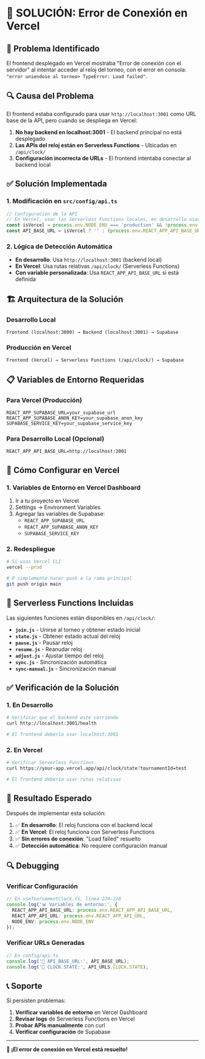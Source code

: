# 🔧 **SOLUCIÓN: Error de Conexión en Vercel**

## 🚨 **Problema Identificado**

El frontend desplegado en Vercel mostraba "Error de conexión con el servidor" al intentar acceder al reloj del torneo, con el error en consola: `"error uniendose al torneo> TypeError: Load failed"`.

## 🔍 **Causa del Problema**

El frontend estaba configurado para usar `http://localhost:3001` como URL base de la API, pero cuando se despliega en Vercel:

1. **No hay backend en localhost:3001** - El backend principal no está desplegado
2. **Las APIs del reloj están en Serverless Functions** - Ubicadas en `/api/clock/`
3. **Configuración incorrecta de URLs** - El frontend intentaba conectar al backend local

## ✅ **Solución Implementada**

### **1. Modificación en `src/config/api.ts`**

```typescript
// Configuración de la API
// En Vercel, usar las Serverless Functions locales, en desarrollo usar el backend
const isVercel = process.env.NODE_ENV === 'production' && !process.env.REACT_APP_API_BASE_URL;
const API_BASE_URL = isVercel ? '' : (process.env.REACT_APP_API_BASE_URL || 'http://localhost:3001');
```

### **2. Lógica de Detección Automática**

- **En desarrollo**: Usa `http://localhost:3001` (backend local)
- **En Vercel**: Usa rutas relativas `/api/clock/` (Serverless Functions)
- **Con variable personalizada**: Usa `REACT_APP_API_BASE_URL` si está definida

## 🏗️ **Arquitectura de la Solución**

### **Desarrollo Local**
```
Frontend (localhost:3000) → Backend (localhost:3001) → Supabase
```

### **Producción en Vercel**
```
Frontend (Vercel) → Serverless Functions (/api/clock/) → Supabase
```

## 📋 **Variables de Entorno Requeridas**

### **Para Vercel (Producción)**
```env
REACT_APP_SUPABASE_URL=your_supabase_url
REACT_APP_SUPABASE_ANON_KEY=your_supabase_anon_key
SUPABASE_SERVICE_KEY=your_supabase_service_key
```

### **Para Desarrollo Local (Opcional)**
```env
REACT_APP_API_BASE_URL=http://localhost:3001
```

## 🚀 **Cómo Configurar en Vercel**

### **1. Variables de Entorno en Vercel Dashboard**
1. Ir a tu proyecto en Vercel
2. Settings → Environment Variables
3. Agregar las variables de Supabase:
   - `REACT_APP_SUPABASE_URL`
   - `REACT_APP_SUPABASE_ANON_KEY`
   - `SUPABASE_SERVICE_KEY`

### **2. Redespliegue**
```bash
# Si usas Vercel CLI
vercel --prod

# O simplemente hacer push a la rama principal
git push origin main
```

## 🔧 **Serverless Functions Incluidas**

Las siguientes funciones están disponibles en `/api/clock/`:

- **`join.js`** - Unirse al torneo y obtener estado inicial
- **`state.js`** - Obtener estado actual del reloj
- **`pause.js`** - Pausar reloj
- **`resume.js`** - Reanudar reloj
- **`adjust.js`** - Ajustar tiempo del reloj
- **`sync.js`** - Sincronización automática
- **`sync-manual.js`** - Sincronización manual

## ✅ **Verificación de la Solución**

### **1. En Desarrollo**
```bash
# Verificar que el backend esté corriendo
curl http://localhost:3001/health

# El frontend debería usar localhost:3001
```

### **2. En Vercel**
```bash
# Verificar Serverless Functions
curl https://your-app.vercel.app/api/clock/state?tournamentId=test

# El frontend debería usar rutas relativas
```

## 🎯 **Resultado Esperado**

Después de implementar esta solución:

1. ✅ **En desarrollo**: El reloj funciona con el backend local
2. ✅ **En Vercel**: El reloj funciona con Serverless Functions
3. ✅ **Sin errores de conexión**: "Load failed" resuelto
4. ✅ **Detección automática**: No requiere configuración manual

## 🔍 **Debugging**

### **Verificar Configuración**
```typescript
// En useTournamentClock.ts, línea 224-228
console.log('📊 Variables de entorno:', {
  REACT_APP_API_BASE_URL: process.env.REACT_APP_API_BASE_URL,
  REACT_APP_API_URL: process.env.REACT_APP_API_URL,
  NODE_ENV: process.env.NODE_ENV
});
```

### **Verificar URLs Generadas**
```typescript
// En config/api.ts
console.log('🔗 API_BASE_URL:', API_BASE_URL);
console.log('🔗 CLOCK.STATE:', API_URLS.CLOCK.STATE);
```

## 📞 **Soporte**

Si persisten problemas:

1. **Verificar variables de entorno** en Vercel Dashboard
2. **Revisar logs** de Serverless Functions en Vercel
3. **Probar APIs manualmente** con curl
4. **Verificar configuración** de Supabase

---

**🎉 ¡El error de conexión en Vercel está resuelto!**
